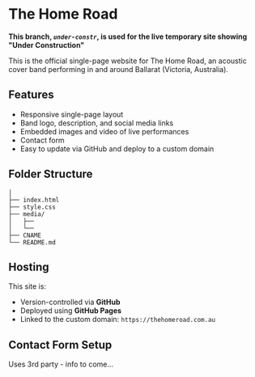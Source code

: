 # The Home Road

**This branch, *`under-constr`*, is used for the live temporary site showing "Under Construction"**

This is the official single-page website for The Home Road, an acoustic cover band performing in and around Ballarat (Victoria, Australia).

## Features

- Responsive single-page layout
- Band logo, description, and social media links
- Embedded images and video of live performances
- Contact form
- Easy to update via GitHub and deploy to a custom domain

## Folder Structure

```plaintext
│
├── index.html
├── style.css
├── media/
│   ├──
│   └──
├── CNAME
└── README.md
```

## Hosting

This site is:

- Version-controlled via **GitHub**
- Deployed using **GitHub Pages**
- Linked to the custom domain: `https://thehomeroad.com.au`

## Contact Form Setup

Uses 3rd party - info to come...
